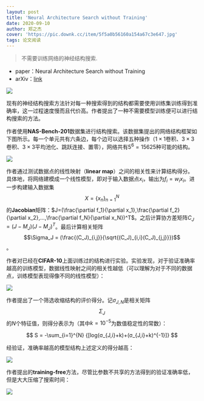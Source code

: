 ```yaml
---
layout: post
title: 'Neural Architecture Search without Training'
date: 2020-09-10
author: 郑之杰
cover: 'https://pic.downk.cc/item/5f5a0b56160a154a67c3e647.jpg'
tags: 论文阅读
---
```


> 不需要训练网络的神经结构搜索.

- paper：Neural Architecture Search without Training
- arXiv：[link](https://arxiv.org/abs/2006.04647)

![](https://pic.downk.cc/item/5f5a0e50160a154a67c50e46.jpg)

现有的神经结构搜索方法针对每一种搜索得到的结构都需要使用训练集训练得到准确率，这一过程速度慢而且代价高。作者提出了一种不需要模型训练便可以进行结构搜索的方法。

作者使用**NAS-Bench-201**数据集进行结构搜索。该数据集提出的网络结构框架如下图所示。每一个单元共有六条边，每个边可以选择五种操作（$1×1$卷积、$3×3$卷积、$3×3$平均池化、跳跃连接、置零），网络共有$5^6=15625$种可能的结构。

![](https://pic.downk.cc/item/5f5a0fbf160a154a67c58919.jpg)

作者通过测试数据点的线性映射（**linear map**）之间的相关性来计算结构得分。具体地，将网络建模成一个线性模型，即对于输入数据点$x_i$，输出为$f_i=w_ix_i$。进一步构建输入数据集$$X=\{x_n\}_{n=1}^{N}$$的**Jacobian**矩阵：$J=(\frac{\partial f_1}{\partial x_1},\frac{\partial f_2}{\partial x_2},...,\frac{\partial f_N}{\partial x_N})^T$。之后计算协方差矩阵$C_J=(J-M_J)(J-M_J)^T$。最后计算相关矩阵$$\Sigma_J = (\frac{(C_J)_{i,j}}{\sqrt{(C_J)_{i,i}(C_J)_{j,j}}})$$。

作者对已经在**CIFAR-10**上面训练过的结构进行实验。实验发现，对于验证准确率越高的训练模型，数据线性映射之间的相关性越低（可以理解为对于不同的数据点，训练模型表现得像不同的线性模型）：

![](https://pic.downk.cc/item/5f5a12c4160a154a67c6d869.jpg)

作者提出了一个筛选收缩结构的评价得分。记$σ_{J,N}$是相关矩阵$$\Sigma_J$$的$N$个特征值，则得分表示为（其中$k=10^{-5}$为数值稳定性的常数）：

$$ S = -\sum_{i=1}^{N} {[log(σ_{J,i}+k)+(σ_{J,i}+k)^{-1}]} $$

经验证，准确率越高的模型结构上述定义的得分越高：

![](https://pic.downk.cc/item/5f5a13d7160a154a67c755d8.jpg)

作者提出的**training-free**方法，尽管比参数不共享的方法得到的验证准确率低，但是大大压缩了搜索时间：

![](https://pic.downk.cc/item/5f5a140f160a154a67c76cdc.jpg)

